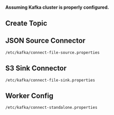 #### Assuming Kafka cluster is properly configured.

## Create Topic

## JSON Source Connector
    /etc/kafka/connect-file-source.properties 
## S3 Sink Connector
    /etc/kafka/connect-file-sink.properties 
## Worker Config
    /etc/kafka/connect-standalone.properties
